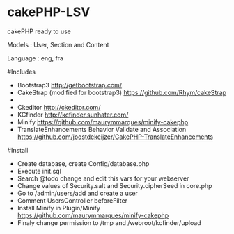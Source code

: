 cakePHP-LSV
===========

cakePHP ready to use

Models :    User, Section and Content

Language :  eng, fra

#Includes
* Bootstrap3 http://getbootstrap.com/
* CakeStrap (modified for bootstrap3) https://github.com/Rhym/cakeStrap
*
* Ckeditor http://ckeditor.com/
* KCfinder http://kcfinder.sunhater.com/
* Minify https://github.com/maurymmarques/minify-cakephp
* TranslateEnhancements Behavior Validate and Association https://github.com/joostdekeijzer/CakePHP-TranslateEnhancements

#Install
* Create database, create Config/database.php
* Execute init.sql
* Search @todo change and edit this vars for your webserver
* Change values of Security.salt and Security.cipherSeed  in core.php
* Go to /admin/users/add and create a user
* Comment UsersController beforeFilter
* Install Minify in Plugin/Minify https://github.com/maurymmarques/minify-cakephp
* Finaly change permission to /tmp and /webroot/kcfinder/upload


